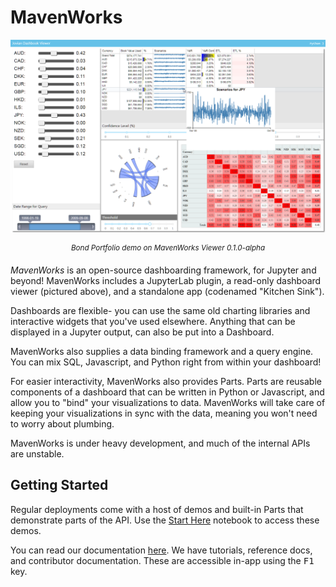 # MavenWorks

![MavenWorks screenshot depicting the Volatility3D demo notebook, in /demos/Volatility3d.ipynb](./screenshot.png)
_<center><sup>Bond Portfolio demo on MavenWorks Viewer 0.1.0-alpha</sup></center>_

*MavenWorks* is an open-source dashboarding framework, for Jupyter and
beyond! MavenWorks includes a JupyterLab plugin, a read-only dashboard viewer
(pictured above), and a standalone app (codenamed "Kitchen Sink").

Dashboards are flexible- you can use the same old charting libraries and
interactive widgets that you've used elsewhere. Anything that can be displayed
in a Jupyter output, can also be put into a Dashboard.

MavenWorks also supplies a data binding framework and a query engine. You can mix
SQL, Javascript, and Python right from within your dashboard!

For easier interactivity, MavenWorks also provides Parts. Parts are reusable
components of a dashboard that can be written in Python or Javascript, and allow
you to "bind" your visualizations to data. MavenWorks will take care of keeping your
visualizations in sync with the data, meaning you won't need to worry about
plumbing.

MavenWorks is under heavy development, and much of the internal APIs are unstable.

## Getting Started

Regular deployments come with a host of demos and built-in Parts that
demonstrate parts of the API. Use the [Start Here](./demos/StartHere.ipynb)
notebook to access these demos.

You can read our documentation [here](./docs/index.md). We have tutorials,
reference docs, and contributor documentation. These are accessible in-app using
the <kbd>F1</kbd> key.

